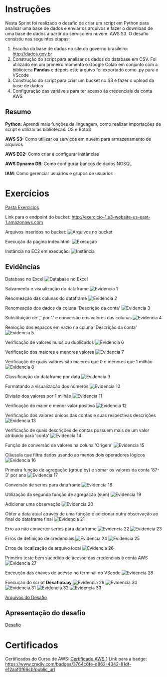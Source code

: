 # Instruções

Nesta Sprint foi realizado o desafio de criar um script em Python para analisar uma base de dados e enviar os arquivos e fazer o download de uma base de dados a partir do serviço em nuvem: AWS S3. O desafio consistiu nas seguintes etapas:<br>

1. Escolha da base de dados no site do governo brasileiro: http://dados.gov.br<br>
2. Construção do script para analisar os dados do database em CSV. Foi utilizado em um primeiro momento o Google Colab em conjunto com a biblioteca **Pandas** e depois este arquivo foi exportado como .py para o VScode<br>
3. Construção do script para criar um bucket no S3 e fazer o upload da base de dados<br>
4. Configuração das variáveis para ter acesso às credenciais da conta AWS

## Resumo

**Python:** Aprendi mais funções da linguagem, como realizar importações de script e utilizar as bibliotecas: OS e Boto3

**AWS S3:** Como utilizar os serviços em nuvem para armazenamento de arquivos

**AWS EC2:** Como criar e configurar instâncias

**AWS Dynamo DB**: Como configurar bancos de dados NOSQL

**IAM**: Como gerenciar usuários e grupos de usuários

# Exercícios

[Pasta Exercicios](exercicios/)

Link para o endpoint do bucket: http://exercicio-1.s3-website-us-east-1.amazonaws.com

Arquivos inseridos no bucket:
![Arquivos no bucket](exercicios/Arquivos_bucket.png/)

Execução da página index.html:
![Execução](exercicios/Execucao_bucket.png/)

Instância no EC2 em execução:
![Instância](exercicios/Instancia_execucao.png)

## Evidências

Database no Excel
![Database no Excel](evidencias/Database.png)

Salvamento e visualização do dataframe
![Evidencia 1](evidencias/01.png)

Renomeação das colunas do dataframe
![Evidencia 2](evidencias/02.png) 

Renomeação dos dados da coluna 'Descrição da conta'
![Evidencia 3](evidencias/03.png)

Substituição de ',' por '.' e conversão dos valores das colunas
![Evidencia 4](evidencias/04.png)

Remoção dos espaços em vazio na coluna 'Descrição da conta'
![Evidencia 5](evidencias/05.png)

Verificação de valores nulos ou duplicados
![Evidencia 6](evidencias/06.png)

Verificação dos maiores e menores valores
![Evidencia 7](evidencias/07.png)

Verificação de quais valores são maiores que 0 e menores que 1 milhão 
![Evidencia 8](evidencias/08.png)

Classificação do dataframe por data
![Evidencia 9](evidencias/09.png)

Formatando a visualização dos números
![Evidencia 10](evidencias/10.png)

Divisão dos valores por 1 milhão
![Evidencia 11](evidencias/11.png)

Verificação do maior e menor valor positivo
![Evidencia 12](evidencias/12.png)

Verificação dos valores únicos das contas e suas respectivas descrições
![Evidencia 13](evidencias/13.png)

Verificação de quais descrições de contas possuem mais de um valor atribuido para 'conta'
![Evidencia 14](evidencias/14.png)

Função de conversão de valores na coluna 'Origem'
![Evidencia 15](evidencias/15.png)

Cláusula que filtra dados usando ao menos dois operadores lógicos
![Evidencia 16](evidencias/16.png)

Primeira função de agregação (group by) e somar os valores da conta '87-3' por ano
![Evidencia 17](evidencias/17.png)

Conversão de series para dataframe
![Evidencia 18](evidencias/18.png)

Utilização da segunda função de agregação (sum)
![Evidencia 19](evidencias/19.png)

Adicionar uma observação 
![Evidencia 20](evidencias/20.png)

Obter a data atual através de uma função e adicionar outra observação ao final do dataframe final
![Evidencia 21](evidencias/21.png)

Erro ao não converter series para dataframe
![Evidencia 22](evidencias/Err_01.png)
![Evidencia 23](evidencias/Err_02.png)

Erros de definição de credenciais
![Evidencia 24](evidencias/Err_03.png)
![Evidencia 25](evidencias/Err_04.png)

Erros de localização de arquivo local
![Evidencia 26](evidencias/Err_05.png)

Primeiro teste bem sucedido de acesso das credenciais à conta AWS
![Evidencia 27](evidencias/Exec_00.png)

Execução das chaves de acesso no terminal do VScode
![Evidencia 28](evidencias/Exec_01.png)

Execução do script **Desafio5.py**
![Evidencia 29](evidencias/Exec_01.png)
![Evidencia 30](evidencias/Exec_02.png)
![Evidencia 31](evidencias/Exec_03.png)
![Evidencia 32](evidencias/Exec_04.png)
![Evidencia 33](evidencias/Exec_05.png)


[Arquivos do Desafio](desafio/)

## Apresentação do desafio

[Desafio](desafio/README.md)

# Certificados

Certificados do Curso de AWS:
[Certificado AWS 1](certificados/aws-cloud-quest-cloud-practitioner.png)
Link para a badge: https://www.credly.com/badges/3764c6fe-d862-4342-81df-e12aaf0f66cb/public_url